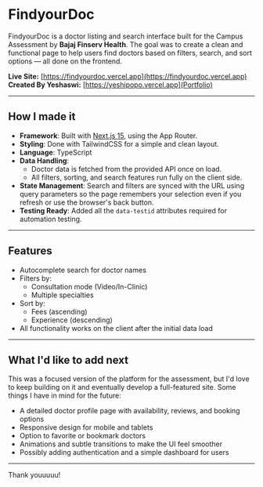 # FindyourDoc

FindyourDoc is a doctor listing and search interface built for the Campus Assessment by **Bajaj Finserv Health**. The goal was to create a clean and functional page to help users find doctors based on filters, search, and sort options — all done on the frontend.

**Live Site:** [https://findyourdoc.vercel.app](https://findyourdoc.vercel.app)
**Created By Yeshaswi:** [https://yeshipopo.vercel.app](Portfolio)

---

## How I made it

- **Framework**: Built with [Next.js 15](https://nextjs.org/), using the App Router.
- **Styling**: Done with TailwindCSS for a simple and clean layout.
- **Language**: TypeScript
- **Data Handling**:
  - Doctor data is fetched from the provided API once on load.
  - All filters, sorting, and search features run fully on the client side.
- **State Management**: Search and filters are synced with the URL using query parameters so the page remembers your selection even if you refresh or use the browser's back button.
- **Testing Ready**: Added all the `data-testid` attributes required for automation testing.

---

## Features

- Autocomplete search for doctor names
- Filters by:
  - Consultation mode (Video/In-Clinic)
  - Multiple specialties
- Sort by:
  - Fees (ascending)
  - Experience (descending)
- All functionality works on the client after the initial data load

---

## What I'd like to add next

This was a focused version of the platform for the assessment, but I'd love to keep building on it and eventually develop a full-featured site. Some things I have in mind for the future:

- A detailed doctor profile page with availability, reviews, and booking options
- Responsive design for mobile and tablets
- Option to favorite or bookmark doctors
- Animations and subtle transitions to make the UI feel smoother
- Possibly adding authentication and a simple dashboard for users

---

Thank youuuuu!